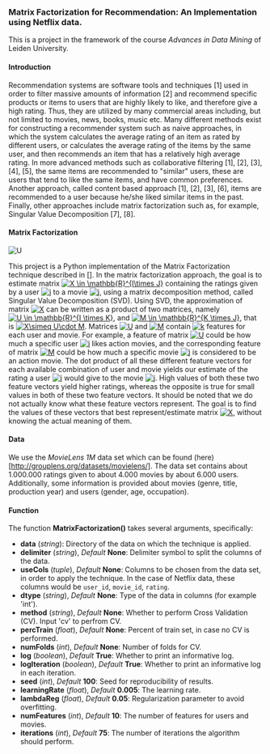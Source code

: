 ### Matrix Factorization for Recommendation: An Implementation using Netflix data.

This is a project in the framework of the course *Advances in Data Mining* of Leiden University. 

#### Introduction

Recommendation systems are software tools and techniques [1] used in order to filter massive amounts of information [2] and recommend specific products or items to users that are highly likely to like, and therefore give a high rating. Thus, they are utilized by many commercial areas including, but not limited to movies, news, books, music etc. Many different methods exist for constructing a recommender system such as naive approaches, in which the system calculates the average rating of an item as rated by different users, or calculates the average rating of the items by the same user, and then recommends an item that has a relatively high average rating. In more advanced methods such as collaborative filtering [1], [2], [3], [4], [5], the same items are recommended to "similar" users, these are users that tend to like the same items, and have common preferences. Another approach, called content based approach [1], [2], [3], [6], items are recommended to a user because he/she liked similar items in the past. Finally, other approaches include matrix factorization such as, for example, Singular Value Decomposition [7], [8].

#### Matrix Factorization
<img src="https://latex.codecogs.com/gif.latex?U" title="U" />

This project is a Python implementation of the Matrix Factorization technique described in []. In the matrix factorization approach, the goal is to estimate matrix <a href="https://www.codecogs.com/eqnedit.php?latex=X&space;\in&space;\mathbb{R}^{I\times&space;J}" target="_blank"><img src="https://latex.codecogs.com/gif.latex?X&space;\in&space;\mathbb{R}^{I\times&space;J}" title="X \in \mathbb{R}^{I\times J}" /></a> containing the ratings given by a user <a href="https://www.codecogs.com/eqnedit.php?latex=i" target="_blank"><img src="https://latex.codecogs.com/gif.latex?i" title="i" /></a> to a movie <a href="https://www.codecogs.com/eqnedit.php?latex=j" target="_blank"><img src="https://latex.codecogs.com/gif.latex?j" title="j" /></a>, using a matrix decomposition method, called Singular Value Decomposition (SVD). Using SVD, the approximation of matrix <a href="https://www.codecogs.com/eqnedit.php?latex=X" target="_blank"><img src="https://latex.codecogs.com/gif.latex?X" title="X" /></a> can be written as a product of two matrices, namely  <a href="https://www.codecogs.com/eqnedit.php?latex=U&space;\in&space;\mathbb{R}^{I&space;\times&space;K}" target="_blank"><img src="https://latex.codecogs.com/gif.latex?U&space;\in&space;\mathbb{R}^{I&space;\times&space;K}" title="U \in \mathbb{R}^{I \times K}" /></a>, and <a href="https://www.codecogs.com/eqnedit.php?latex=M&space;\in&space;\mathbb{R}^{K&space;\times&space;J}" target="_blank"><img src="https://latex.codecogs.com/gif.latex?M&space;\in&space;\mathbb{R}^{K&space;\times&space;J}" title="M \in \mathbb{R}^{K \times J}" /></a>, that is <a href="https://www.codecogs.com/eqnedit.php?latex=X\simeq&space;U\cdot&space;M" target="_blank"><img src="https://latex.codecogs.com/gif.latex?X\simeq&space;U\cdot&space;M" title="X\simeq U\cdot M" /></a>. Matrices <a href="https://www.codecogs.com/eqnedit.php?latex=U" target="_blank"><img src="https://latex.codecogs.com/gif.latex?U" title="U" /></a> and <a href="https://www.codecogs.com/eqnedit.php?latex=M" target="_blank"><img src="https://latex.codecogs.com/gif.latex?M" title="M" /></a> contain <a href="https://www.codecogs.com/eqnedit.php?latex=k" target="_blank"><img src="https://latex.codecogs.com/gif.latex?k" title="k" /></a> features for each user and movie. For example, a feature of matrix <a href="https://www.codecogs.com/eqnedit.php?latex=U" target="_blank"><img src="https://latex.codecogs.com/gif.latex?U" title="U" /></a> could be how much a specific user <a href="https://www.codecogs.com/eqnedit.php?latex=i" target="_blank"><img src="https://latex.codecogs.com/gif.latex?i" title="i" /></a> likes action movies, and the corresponding feature of matrix <a href="https://www.codecogs.com/eqnedit.php?latex=M" target="_blank"><img src="https://latex.codecogs.com/gif.latex?M" title="M" /></a> could be how much a specific movie <a href="https://www.codecogs.com/eqnedit.php?latex=j" target="_blank"><img src="https://latex.codecogs.com/gif.latex?j" title="j" /></a> is considered to be an action movie. The dot product of all these different feature vectors for each available combination of user and movie yields our estimate of the rating a user <a href="https://www.codecogs.com/eqnedit.php?latex=i" target="_blank"><img src="https://latex.codecogs.com/gif.latex?i" title="i" /></a> would give to the movie <a href="https://www.codecogs.com/eqnedit.php?latex=j" target="_blank"><img src="https://latex.codecogs.com/gif.latex?j" title="j" /></a>. High values of both these two feature vectors yield higher ratings, whereas the opposite is true for small values in both of these two feature vectors. It should be noted that we do not actually know what these feature vectors represent. The goal is to find the values of these vectors that best represent/estimate matrix <a href="https://www.codecogs.com/eqnedit.php?latex=X" target="_blank"><img src="https://latex.codecogs.com/gif.latex?X" title="X" /></a>, without knowing the actual meaning of them.

#### Data

We use the *MovieLens 1M* data set which can be found (here)[http://grouplens.org/datasets/movielens/]. The data set contains about 1.000.000 ratings given to about 4.000 movies by about 6.000 users. Additionally, some information is provided about movies (genre, title, production year) and users (gender, age, occupation). 

#### Function

The function **MatrixFactorization()** takes several arguments, specifically:     

* **data** (*string*): Directory of the data on which the technique is applied.    
* **delimiter** (*string*), *Default* **None**: Delimiter symbol to split the columns of the data.     
* **useCols** (*tuple*), *Default* **None**: Columns to be chosen from the data set, in order to apply the technique. In the case of Netflix data, these columns would be `user_id`, `movie_id`, `rating`.     
* **dtype** (*string*), *Default* **None**: Type of the data in columns (for example 'int').     
* **method** (*string*), *Default* **None**: Whether to perform Cross Validation (CV). Input 'cv' to perfrom CV.    
* **percTrain** (*float*), *Default* **None**: Percent of train set, in case no CV is performed.    
* **numFolds** (*int*), *Default* **None**: Number of folds for CV.    
* **log** (*boolean*), *Default* **True**: Whether to print an informative log.    
* **logIteration** (*boolean*), *Default* **True**: Whether to print an informative log in each iteration.
* **seed** (*int*), *Default* **100**: Seed for reproducibility of results.
* **learningRate** (*float*), *Default* **0.005**: The learning rate.
* **lambdaReg** (*float*), *Default* **0.05**: Regularization parameter to avoid overfitting.    
* **numFeatures** (*int*), *Default* **10**: The number of features for users and movies.    
* **iterations** (*int*), *Default* **75**: The number of iterations the algorithm should perform.


